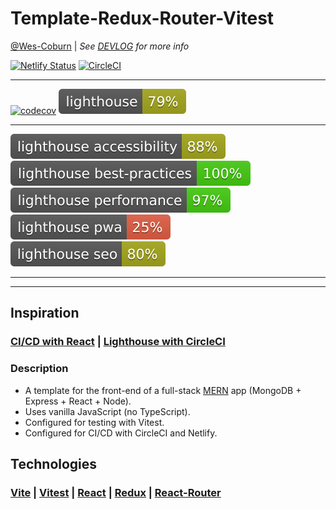 # Template-Redux-Router-Vitest

[@Wes-Coburn](https://github.com/Wes-Coburn) | _See [DEVLOG](DEVLOG.md) for more info_

[![Netlify Status](https://api.netlify.com/api/v1/badges/7976680a-c64c-4cfd-baae-e186a91e2f3d/deploy-status)](https://app.netlify.com/sites/taupe-meerkat-458fbc/deploys)
[![CircleCI](https://dl.circleci.com/status-badge/img/gh/Wes-Coburn/template-redux-router-vitest/tree/main.svg?style=shield&circle-token=917a5a89383b187b09385db5d3666cf6c695e967)](https://dl.circleci.com/status-badge/redirect/gh/Wes-Coburn/template-redux-router-vitest/tree/main)
___
[![codecov](https://codecov.io/gh/Wes-Coburn/template-redux-router-vitest/graph/badge.svg?token=qJB9VJOwvx)](https://codecov.io/gh/Wes-Coburn/template-redux-router-vitest)
[![Lighthouse](./test_results/lighthouse.svg)](https://github.com/Wes-Coburn/template-redux-router-vitest)
___
[![Lighthouse Accessibility Badge](./test_results/lighthouse_accessibility.svg)](https://developer.chrome.com/docs/lighthouse/accessibility/)
[![Lighthouse Best Practices Badge](./test_results/lighthouse_best-practices.svg)](https://developer.chrome.com/docs/lighthouse/best-practices/)
[![Lighthouse Performance Badge](./test_results/lighthouse_performance.svg)](https://developer.chrome.com/docs/lighthouse/performance/)
[![Lighthouse PWA Badge](./test_results/lighthouse_pwa.svg)](https://developer.chrome.com/docs/lighthouse/pwa/)
[![Lighthouse SEO Badge](./test_results/lighthouse_seo.svg)](https://developer.chrome.com/docs/lighthouse/seo/)
___
___

## Inspiration

### [CI/CD with React](https://medium.com/front-end-weekly/ci-cd-with-react-f4af73618d57) | [Lighthouse with CircleCI](https://www.freecodecamp.org/news/how-to-use-lighthouse-in-circleci/)

### Description

- A template for the front-end of a full-stack [MERN](https://www.mongodb.com/mern-stack) app (MongoDB + Express + React + Node).
- Uses vanilla JavaScript (no TypeScript).
- Configured for testing with Vitest.
- Configured for CI/CD with CircleCI and Netlify.

## Technologies

### [Vite](https://vitejs.dev/) | [Vitest](https://vitest.dev/) | [React](https://react.dev/) | [Redux](https://redux.js.org/) | [React-Router](https://reactrouter.com/en/main)
